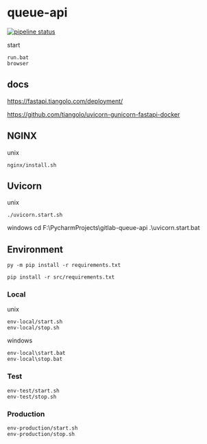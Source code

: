 # queue-api
[![pipeline status](https://gitlab.com/softreck/api.telemonitorowanie.pl/badges/master/pipeline.svg)](https://gitlab.com/softreck/api.telemonitorowanie.pl/-/commits/master)

start

    run.bat
    browser
    
## docs
https://fastapi.tiangolo.com/deployment/


https://github.com/tiangolo/uvicorn-gunicorn-fastapi-docker

## NGINX 
unix
    
    nginx/install.sh

## Uvicorn
unix

    ./uvicorn.start.sh

windows
    cd F:\PycharmProjects\gitlab-queue-api
    .\uvicorn.start.bat

## Environment
    py -m pip install -r requirements.txt
    
    pip install -r src/requirements.txt

### Local

unix

    env-local/start.sh
    env-local/stop.sh

windows

    env-local\start.bat
    env-local\stop.bat

    
### Test

    env-test/start.sh
    env-test/stop.sh

### Production

    env-production/start.sh
    env-production/stop.sh


